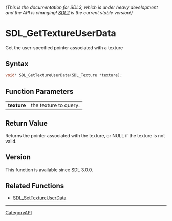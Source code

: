 ###### (This is the documentation for SDL3, which is under heavy development and the API is changing! [SDL2](https://wiki.libsdl.org/SDL2/) is the current stable version!)
# SDL_GetTextureUserData

Get the user-specified pointer associated with a texture

## Syntax

```c
void* SDL_GetTextureUserData(SDL_Texture *texture);

```

## Function Parameters

|                 |                       |
| --------------- | --------------------- |
| **texture**     | the texture to query. |

## Return Value

Returns the pointer associated with the texture, or NULL if the texture is
not valid.

## Version

This function is available since SDL 3.0.0.

## Related Functions

* [SDL_SetTextureUserData](SDL_SetTextureUserData.md)

----
[CategoryAPI](CategoryAPI.md)

